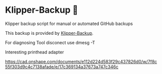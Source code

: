 # Klipper-Backup 💾 
Klipper backup script for manual or automated GitHub backups 

This backup is provided by [Klipper-Backup](https://github.com/Staubgeborener/klipper-backup).


For diagnosing Tool disconect use dmesg -T

Interesting printhead adapter

https://cad.onshape.com/documents/e112d224d583f29c437826d0/w/7f8c55f303d9c4c7138afade/e/17c369134a37673a747c346c
